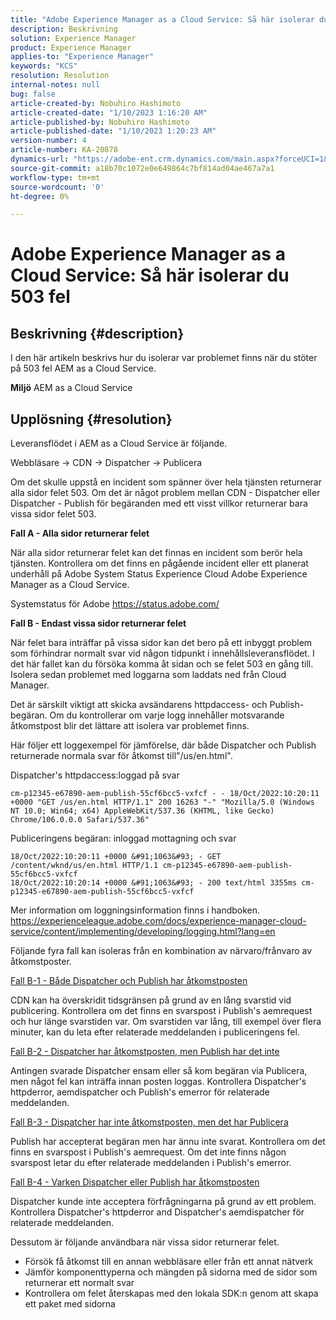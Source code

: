 ```yaml
---
title: "Adobe Experience Manager as a Cloud Service: Så här isolerar du 503 fel"
description: Beskrivning
solution: Experience Manager
product: Experience Manager
applies-to: "Experience Manager"
keywords: "KCS"
resolution: Resolution
internal-notes: null
bug: false
article-created-by: Nobuhiro Hashimoto
article-created-date: "1/10/2023 1:16:20 AM"
article-published-by: Nobuhiro Hashimoto
article-published-date: "1/10/2023 1:20:23 AM"
version-number: 4
article-number: KA-20878
dynamics-url: "https://adobe-ent.crm.dynamics.com/main.aspx?forceUCI=1&pagetype=entityrecord&etn=knowledgearticle&id=2bf4d65d-8490-ed11-aad1-6045bd0061cb"
source-git-commit: a18b70c1072e0e649864c7bf814ad04ae467a7a1
workflow-type: tm+mt
source-wordcount: '0'
ht-degree: 0%

---
```


# Adobe Experience Manager as a Cloud Service: Så här isolerar du 503 fel

## Beskrivning {#description}


I den här artikeln beskrivs hur du isolerar var problemet finns när du stöter på 503 fel AEM as a Cloud Service.

<b>Miljö</b>
AEM as a Cloud Service


## Upplösning {#resolution}


Leveransflödet i AEM as a Cloud Service är följande.

Webbläsare -> CDN -> Dispatcher -> Publicera

Om det skulle uppstå en incident som spänner över hela tjänsten returnerar alla sidor felet 503. Om det är något problem mellan CDN - Dispatcher eller Dispatcher - Publish för begäranden med ett visst villkor returnerar bara vissa sidor felet 503.



<b>Fall A - Alla sidor returnerar felet</b>

När alla sidor returnerar felet kan det finnas en incident som berör hela tjänsten. Kontrollera om det finns en pågående incident eller ett planerat underhåll på Adobe System Status Experience Cloud Adobe Experience Manager as a Cloud Service.

Systemstatus för Adobe https://status.adobe.com/



<b>Fall B - Endast vissa sidor returnerar felet</b>

När felet bara inträffar på vissa sidor kan det bero på ett inbyggt problem som förhindrar normalt svar vid någon tidpunkt i innehållsleveransflödet. I det här fallet kan du försöka komma åt sidan och se felet 503 en gång till. Isolera sedan problemet med loggarna som laddats ned från Cloud Manager.

Det är särskilt viktigt att skicka avsändarens httpdaccess- och Publish-begäran. Om du kontrollerar om varje logg innehåller motsvarande åtkomstpost blir det lättare att isolera var problemet finns.

Här följer ett loggexempel för jämförelse, där både Dispatcher och Publish returnerade normala svar för åtkomst till&quot;/us/en.html&quot;.

Dispatcher&#39;s httpdaccess:loggad på svar


```
cm-p12345-e67890-aem-publish-55cf6bcc5-vxfcf - - 18/Oct/2022:10:20:11 +0000 "GET /us/en.html HTTP/1.1" 200 16263 "-" "Mozilla/5.0 (Windows NT 10.0; Win64; x64) AppleWebKit/537.36 (KHTML, like Gecko) Chrome/106.0.0.0 Safari/537.36"
```




Publiceringens begäran: inloggad mottagning och svar


```
18/Oct/2022:10:20:11 +0000 &#91;1063&#93; - GET /content/wknd/us/en.html HTTP/1.1 cm-p12345-e67890-aem-publish-55cf6bcc5-vxfcf
18/Oct/2022:10:20:14 +0000 &#91;1063&#93; - 200 text/html 3355ms cm-p12345-e67890-aem-publish-55cf6bcc5-vxfcf
```




Mer information om loggningsinformation finns i handboken.
https://experienceleague.adobe.com/docs/experience-manager-cloud-service/content/implementing/developing/logging.html?lang=en



Följande fyra fall kan isoleras från en kombination av närvaro/frånvaro av åtkomstposter.

<u>Fall B-1 - Både Dispatcher och Publish har åtkomstposten</u>

CDN kan ha överskridit tidsgränsen på grund av en lång svarstid vid publicering. Kontrollera om det finns en svarspost i Publish&#39;s aemrequest och hur länge svarstiden var. Om svarstiden var lång, till exempel över flera minuter, kan du leta efter relaterade meddelanden i publiceringens fel.

<u>Fall B-2 - Dispatcher har åtkomstposten, men Publish har det inte</u>

Antingen svarade Dispatcher ensam eller så kom begäran via Publicera, men något fel kan inträffa innan posten loggas. Kontrollera Dispatcher&#39;s httpderror, aemdispatcher och Publish&#39;s emerror för relaterade meddelanden.

<u>Fall B-3 - Dispatcher har inte åtkomstposten, men det har Publicera</u>

Publish har accepterat begäran men har ännu inte svarat. Kontrollera om det finns en svarspost i Publish&#39;s aemrequest. Om det inte finns någon svarspost letar du efter relaterade meddelanden i Publish&#39;s emerror.

<u>Fall B-4 - Varken Dispatcher eller Publish har åtkomstposten</u>

Dispatcher kunde inte acceptera förfrågningarna på grund av ett problem. Kontrollera Dispatcher&#39;s httpderror and Dispatcher&#39;s aemdispatcher för relaterade meddelanden.



Dessutom är följande användbara när vissa sidor returnerar felet.

- Försök få åtkomst till en annan webbläsare eller från ett annat nätverk
- Jämför komponenttyperna och mängden på sidorna med de sidor som returnerar ett normalt svar
- Kontrollera om felet återskapas med den lokala SDK:n genom att skapa ett paket med sidorna



